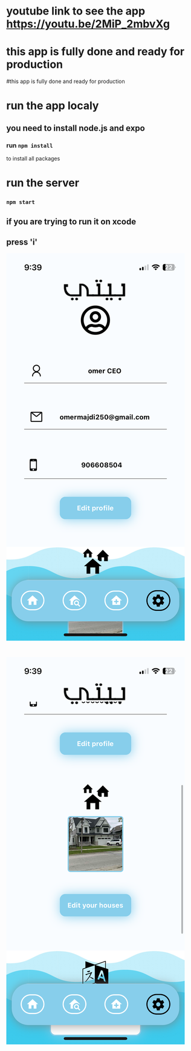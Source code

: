 # youtube link to see the app https://youtu.be/2MiP_2mbvXg
# this app is fully done and ready for production

#this app is fully done and ready for production

# run the app localy 
## you need to install node.js and expo
### run ``` npm install ```
to install all packages  



# run the server 
###    ``` npm start ```
## if you are trying to run it on xcode 

## press 'i'


![Alt Text](./screenshots/img1.PNG)
#
![Alt Text](./screenshots/img2.PNG)
#
